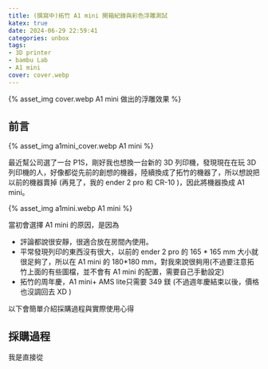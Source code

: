 ```yaml
---
title: (撰寫中)拓竹 A1 mini 開箱紀錄與彩色浮雕測試
katex: true
date: 2024-06-29 22:59:41
categories: unbox
tags:
- 3D printer
- bambu Lab
- A1 mini 
cover: cover.webp
---
```


{% asset_img  cover.webp A1 mini 做出的浮雕效果 %}

## 前言

{% asset_img  a1mini_cover.webp A1 mini %}


最近幫公司選了一台 P1S，剛好我也想換一台新的 3D 列印機，發現現在在玩 3D 列印機的人，好像都從先前的創想的機器，陸續換成了拓竹的機器了，所以想說把以前的機器賣掉 (再見了，我的 ender 2 pro 和 CR-10 )，因此將機器換成 A1 mini。

{% asset_img  a1mini.webp A1 mini %}

當初會選擇 A1 mini 的原因，是因為

- 評論都說很安靜，很適合放在房間內使用。
- 平常發現列印的東西沒有很大，以前的 ender 2 pro 的 165 * 165 mm 大小就很足夠了，所以在 A1 mini 的 180*180 mm，對我來說很夠用(不過要注意拓竹上面的有些圖檔，並不會有 A1 mini 的配置，需要自己手動設定)
- 拓竹的周年慶，A1 mini+ AMS lite只需要 349 鎂 (不過週年慶結束以後，價格也沒調回去 XD )

以下會簡單介紹採購過程與實際使用心得

## 採購過程

我是直接從